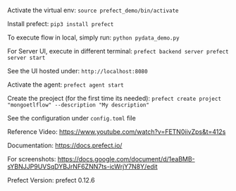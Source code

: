 Activate the virtual env:
`source prefect_demo/bin/activate`

Install prefect:
`pip3 install prefect`

To execute flow in local, simply run:
`python pydata_demo.py`

For Server UI, execute in different terminal:
`prefect backend server
prefect server start`

See the UI hosted under:
`http://localhost:8080`

Activate the agent:
`prefect agent start`

Create the preoject (for the first time its needed):
`prefect create project "mongoetlflow" --description "My description"`

See the configuration under `config.toml` file

Reference Video:
https://www.youtube.com/watch?v=FETN0iivZps&t=412s

Documentation:
https://docs.prefect.io/

For screenshots:
https://docs.google.com/document/d/1eaBMB-sYBNJJP9UVSqDYBJrNF6ZNN7ts-icWrjY7N8Y/edit

Prefect Version:
prefect                 0.12.6
